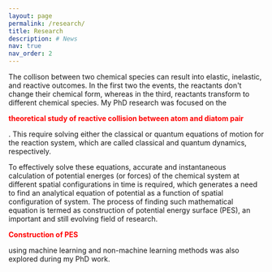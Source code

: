 ```yaml
---
layout: page
permalink: /research/
title: Research
description: # News
nav: true
nav_order: 2
---
```


The collison between two chemical species can result into elastic, inelastic, and reactive outcomes. In the first two the events, the reactants
don't change their chemical form, whereas in the third, reactants transform to different chemical species. My PhD research was focused on the
<b><p style="color:red;">theoretical study of reactive collision between atom and diatom pair</p></b>. This require solving either the classical or quantum equations of motion for the 
reaction system, which are called classical and quantum dynamics, respectively. 

To effectively solve these equations, accurate and instantaneous calculation of potential energes (or forces) of the chemical system at different spatial configurations 
in time is required, which generates a need to find an analytical equation of potential as a function of spatial configuration of system. The process of finding such mathematical equation is termed as construction of potential energy surface (PES), an important and still evolving field of research. <b><p style="color:red;">Construction of PES</p></b> using machine learning and non-machine learning methods was also explored during my PhD work.  

